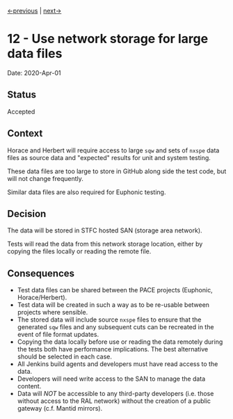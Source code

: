 [<-previous](0011-version-project-with-cmake.md) | [next->](0013-use-jenkins-for-secrets-management.md)

# 12 - Use network storage for large data files

Date: 2020-Apr-01

## Status

Accepted

## Context

Horace and Herbert will require access to large `sqw` and sets of `nxspe` data files as source data and "expected" results for unit and system testing.

These data files are too large to store in GitHub along side the test code, but will not change frequently.

Similar data files are also required for Euphonic testing.

## Decision

The data will be stored in STFC hosted SAN (storage area network).

Tests will read the data from this network storage location, either by copying the files locally or reading the remote file.

## Consequences

- Test data files can be shared between the PACE projects (Euphonic, Horace/Herbert).
- Test data will be created in such a way as to be re-usable between projects where sensible.
- The stored data will include source `nxspe` files to ensure that the generated `sqw` files and any subsequent cuts can be recreated in the event of file format updates.
- Copying the data locally before use or reading the data remotely during the tests both have performance implications. The best alternative should be selected in each case.
- All Jenkins build agents and developers must have read access to the data.
- Developers will need write access to the SAN to manage the data content.
- Data will *NOT* be accessible to any third-party developers (i.e. those without access to the RAL network) without the creation of a public gateway (c.f. Mantid mirrors).
